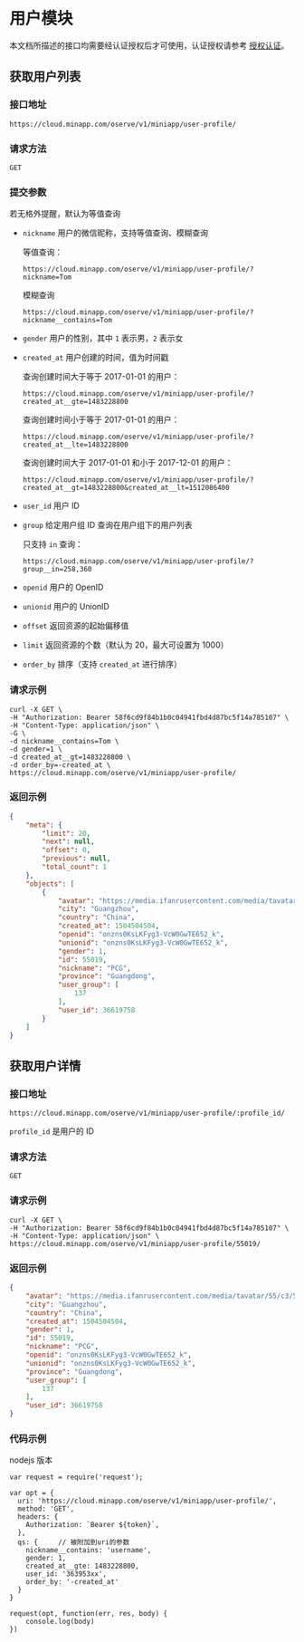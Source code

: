 # 用户模块

本文档所描述的接口均需要经认证授权后才可使用，认证授权请参考 [授权认证](./authentication.md)。

## 获取用户列表

### 接口地址

`https://cloud.minapp.com/oserve/v1/miniapp/user-profile/`

### 请求方法

`GET`

### 提交参数

若无格外提醒，默认为等值查询

- `nickname` 用户的微信昵称，支持等值查询、模糊查询

    等值查询：

      https://cloud.minapp.com/oserve/v1/miniapp/user-profile/?nickname=Tom

    模糊查询

      https://cloud.minapp.com/oserve/v1/miniapp/user-profile/?nickname__contains=Tom

- `gender` 用户的性别，其中 `1` 表示男，`2` 表示女

- `created_at` 用户创建的时间，值为时间戳

    查询创建时间大于等于 2017-01-01 的用户：

      https://cloud.minapp.com/oserve/v1/miniapp/user-profile/?created_at__gte=1483228800

    查询创建时间小于等于 2017-01-01 的用户：

      https://cloud.minapp.com/oserve/v1/miniapp/user-profile/?created_at__lte=1483228800

    查询创建时间大于 2017-01-01 和小于 2017-12-01 的用户：

      https://cloud.minapp.com/oserve/v1/miniapp/user-profile/?created_at__gt=1483228800&created_at__lt=1512086400

- `user_id` 用户 ID
- `group` 给定用户组 ID 查询在用户组下的用户列表

    只支持 `in` 查询：

      https://cloud.minapp.com/oserve/v1/miniapp/user-profile/?group__in=258,360

- `openid` 用户的 OpenID
- `unionid` 用户的 UnionID
- `offset` 返回资源的起始偏移值
- `limit` 返回资源的个数（默认为 20，最大可设置为 1000）
- `order_by` 排序（支持 `created_at` 进行排序）

### 请求示例

```
curl -X GET \
-H "Authorization: Bearer 58f6cd9f84b1b0c04941fbd4d87bc5f14a785107" \
-H "Content-Type: application/json" \
-G \
-d nickname__contains=Tom \
-d gender=1 \
-d created_at__gt=1483228800 \
-d order_by=-created_at \
https://cloud.minapp.com/oserve/v1/miniapp/user-profile/
```

### 返回示例

```json
{
    "meta": {
        "limit": 20,
        "next": null,
        "offset": 0,
        "previous": null,
        "total_count": 1
    },
    "objects": [
        {
            "avatar": "https://media.ifanrusercontent.com/media/tavatar/55/c3/55c3dbebcc61891be10d29ded808c84a01dcf864.jpg",
            "city": "Guangzhou",
            "country": "China",
            "created_at": 1504504504,
            "openid": "onzns0KsLKFyg3-VcW0GwTE652_k",
            "unionid": "onzns0KsLKFyg3-VcW0GwTE652_k",
            "gender": 1,
            "id": 55019,
            "nickname": "PCG",
            "province": "Guangdong",
            "user_group": [
                137
            ],
            "user_id": 36619758
        }
    ]
}
```


## 获取用户详情

### 接口地址

`https://cloud.minapp.com/oserve/v1/miniapp/user-profile/:profile_id/`

`profile_id` 是用户的 ID

### 请求方法

`GET`

### 请求示例

```
curl -X GET \
-H "Authorization: Bearer 58f6cd9f84b1b0c04941fbd4d87bc5f14a785107" \
-H "Content-Type: application/json" \
https://cloud.minapp.com/oserve/v1/miniapp/user-profile/55019/
```

### 返回示例

```json
{
    "avatar": "https://media.ifanrusercontent.com/media/tavatar/55/c3/55c3dbebcc61891be10d29ded808c84a01dcf864.jpg",
    "city": "Guangzhou",
    "country": "China",
    "created_at": 1504504504,
    "gender": 1,
    "id": 55019,
    "nickname": "PCG",
    "openid": "onzns0KsLKFyg3-VcW0GwTE652_k",
    "unionid": "onzns0KsLKFyg3-VcW0GwTE652_k",
    "province": "Guangdong",
    "user_group": [
        137
    ],
    "user_id": 36619758
}
```

### 代码示例

nodejs 版本

```
var request = require('request');

var opt = {
  uri: 'https://cloud.minapp.com/oserve/v1/miniapp/user-profile/', 
  method: 'GET',
  headers: {
    Authorization: `Bearer ${token}`,
  },
  qs: {     // 被附加到uri的参数
    nickname__contains: 'username',
    gender: 1,
    created_at__gte: 1483228800,
    user_id: '363953xx',
    order_by: '-created_at'
  }
}

request(opt, function(err, res, body) {
    console.log(body)
})
```
